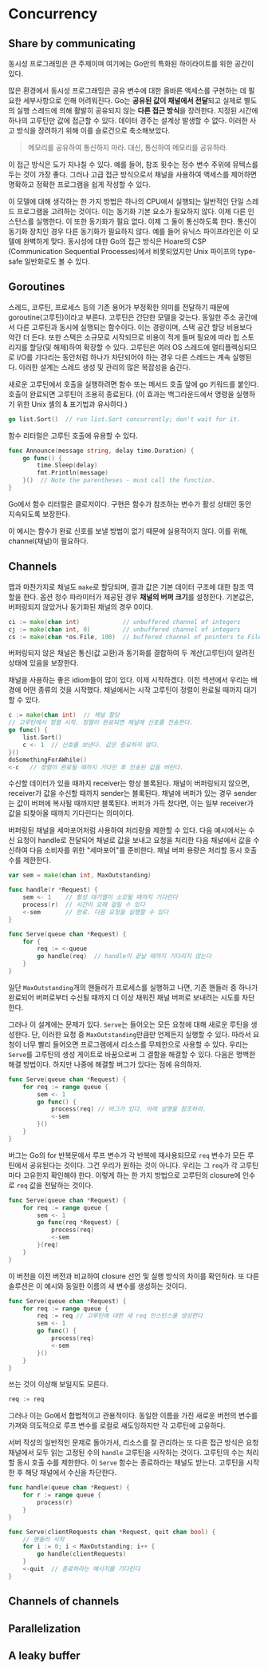 # Concurrency

## Share by communicating

동시성 프로그래밍은 큰 주제이며 여기에는 Go만의 특화된 하이라이트를 위한 공간이 있다.

많은 환경에서 동시성 프로그래밍은 공유 변수에 대한 올바른 액세스를 구현하는 데 필요한 세부사항으로 인해 어려워진다. Go는 **공유된 값이 채널에서 전달**되고 실제로 별도의 실행 스레드에 의해 활발히 공유되지 않는 **다른 접근 방식**을 장려한다. 지정된 시간에 하나의 고루틴만 값에 접근할 수 있다. 데이터 경주는 설계상 발생할 수 없다. 이러한 사고 방식을 장려하기 위해 이를 슬로건으로 축소해보았다.

> 메모리를 공유하여 통신하지 마라. 대신, 통신하여 메모리를 공유하라.

이 접근 방식은 도가 지나칠 수 있다. 예를 들어, 참조 횟수는 정수 변수 주위에 뮤텍스를 두는 것이 가장 좋다. 그러나 고급 접근 방식으로서 채널을 사용하여 액세스를 제어하면 명확하고 정확한 프로그램을 쉽게 작성할 수 있다.

이 모델에 대해 생각하는 한 가지 방법은 하나의 CPU에서 실행되는 일반적인 단일 스레드 프로그램을 고려하는 것이다. 이는 동기화 기본 요소가 필요하지 않다. 이제 다른 인스턴스를 실행한다. 이 또한 동기화가 필요 없다. 이제 그 둘이 통신하도록 한다. 통신이 동기화 장치인 경우 다른 동기화가 필요하지 않다. 예를 들어 유닉스 파이프라인은 이 모델에 완벽하게 맞다. 동시성에 대한 Go의 접근 방식은 Hoare의 CSP (Communication Sequential Processes)에서 비롯되었지만 Unix 파이프의 type-safe 일반화로도 볼 수 있다.

## Goroutines

스레드, 코루틴, 프로세스 등의 기존 용어가 부정확한 의미를 전달하기 때문에 goroutine(고루틴)이라고 부른다. 고루틴은 간단한 모델을 갖는다. 동일한 주소 공간에서 다른 고루틴과 동시에 실행되는 함수이다. 이는 경량이며, 스택 공간 할당 비용보다 약간 더 든다. 또한 스택은 소규모로 시작되므로 비용이 적게 들며 필요에 따라 힙 스토리지를 할당(및 해제)하여 확장할 수 있다. 고루틴은 여러 OS 스레드에 멀티플렉싱되므로 I/O를 기다리는 동안처럼 하나가 차단되어야 하는 경우 다른 스레드는 계속 실행된다. 이러한 설계는 스레드 생성 및 관리의 많은 복잡성을 숨긴다.

새로운 고루틴에서 호출을 실행하려면 함수 또는 메서드 호출 앞에 go 키워드를 붙인다. 호출이 완료되면 고루틴이 조용히 종료된다. (이 효과는 백그라운드에서 명령을 실행하기 위한 Unix 셸의 & 표기법과 유사하다.)

```go
go list.Sort()  // run list.Sort concurrently; don't wait for it.
```

함수 리터럴은 고루틴 호출에 유용할 수 있다. 

```go
func Announce(message string, delay time.Duration) {
    go func() {
        time.Sleep(delay)
        fmt.Println(message)
    }()  // Note the parentheses - must call the function.
}
```

Go에서 함수 리터럴은 클로저이다. 구현은 함수가 참조하는 변수가 활성 상태인 동안 지속되도록 보장한다.

이 예시는 함수가 완료 신호를 보낼 방법이 없기 때문에 실용적이지 않다. 이를 위해, channel(채널)이 필요하다. 

## Channels

맵과 마찬가지로 채널도 `make`로 할당되며, 결과 값은 기본 데이터 구조에 대한 참조 역할을 한다. 옵션 정수 파라미터가 제공된 경우 **채널의 버퍼 크기**를 설정한다. 기본값은, 버퍼링되지 않았거나 동기화된 채널의 경우 0이다.

```go
ci := make(chan int)            // unbuffered channel of integers
cj := make(chan int, 0)         // unbuffered channel of integers
cs := make(chan *os.File, 100)  // buffered channel of pointers to Files
```

버퍼링되지 않은 채널은 통신(값 교환)과 동기화를 결합하여 두 계산(고루틴)이 알려진 상태에 있음을 보장한다.

채널을 사용하는 좋은 idiom들이 많이 있다. 이제 시작하겠다. 이전 섹션에서 우리는 배경에 어떤 종류의 것을 시작했다. 채널에서는 시작 고루틴이 정렬이 완료될 때까지 대기할 수 있다.

```go
c := make(chan int)  // 채널 할당
// 고루틴에서 정렬 시작. 정렬이 완료되면 채널에 신호를 전송한다.
go func() {
    list.Sort()
    c <- 1  // 신호를 보낸다. 값은 중요하지 않다.
}()
doSomethingForAWhile()
<-c   // 정렬이 완료될 때까지 기다린 후 전송된 값을 버린다.
```

수신할 데이터가 있을 때까지 receiver는 항상 블록된다. 채널이 버퍼링되지 않으면, receiver가 값을 수신할 때까지 sender는 블록된다. 채널에 버퍼가 있는 경우 sender는 값이 버퍼에 복사될 때까지만 블록된다. 버퍼가 가득 찼다면, 이는 일부 receiver가 값을 되찾아올 때까지 기다린다는 의미이다.

버퍼링된 채널을 세마포어처럼 사용하여 처리량을 제한할 수 있다. 다음 예시에서는 수신 요청이 handle로 전달되어 채널로 값을 보내고 요청을 처리한 다음 채널에서 값을 수신하여 다음 소비자를 위한 "세마포어"를 준비한다. 채널 버퍼 용량은 처리할 동시 호출 수를 제한한다.

```go
var sem = make(chan int, MaxOutstanding)

func handle(r *Request) {
    sem <- 1    // 활성 대기열이 소모될 때까지 기다린다
    process(r)  // 시간이 오래 걸릴 수 있다
    <-sem       // 완료. 다음 요청을 실행할 수 있다
}

func Serve(queue chan *Request) {
    for {
        req := <-queue
        go handle(req)  // handle이 끝날 때까지 기다리지 않는다
    }
}
```

일단 `MaxOutstanding`개의 핸들러가 프로세스를 실행하고 나면, 기존 핸들러 중 하나가 완료되어 버퍼로부터 수신될 때까지 더 이상 채워진 채널 버퍼로 보내려는 시도를 차단한다.

그러나 이 설계에는 문제가 있다. `Serve`는 들어오는 모든 요청에 대해 새로운 루틴을 생성한다. 단, 이러한 요청 중 `MaxOutstanding`만큼만 언제든지 실행할 수 있다. 따라서 요청이 너무 빨리 들어오면 프로그램에서 리소스를 무제한으로 사용할 수 있다. 우리는 `Serve`를 고루틴의 생성 게이트로 바꿈으로써 그 결함을 해결할 수 있다. 다음은 명백한 해결 방법이다. 하지만 나중에 해결할 버그가 있다는 점에 유의하자.

```go
func Serve(queue chan *Request) {
    for req := range queue {
        sem <- 1
        go func() {
            process(req) // 버그가 있다. 아래 설명을 참조하라.
            <-sem
        }()
    }
}
```

버그는 Go의 for 반복문에서 루프 변수가 각 반복에 재사용되므로 `req` 변수가 모든 루틴에서 공유된다는 것이다. 그건 우리가 원하는 것이 아니다. 우리는 그 `req`가 각 고루틴마다 고유한지 확인해야 한다. 이렇게 하는 한 가지 방법으로 고루틴의 closure에 인수로 `req` 값을 전달하는 것이다.

```go
func Serve(queue chan *Request) {
    for req := range queue {
        sem <- 1
        go func(req *Request) {
            process(req)
            <-sem
        }(req)
    }
}
```

이 버전을 이전 버전과 비교하여 closure 선언 및 실행 방식의 차이를 확인하라. 또 다른 솔루션은 이 예시와 동일한 이름의 새 변수를 생성하는 것이다.

```go
func Serve(queue chan *Request) {
    for req := range queue {
        req := req // 고루틴에 대한 새 req 인스턴스를 생성한다
        sem <- 1
        go func() {
            process(req)
            <-sem
        }()
    }
}
```

쓰는 것이 이상해 보일지도 모른다.

```go
req := req
```

그러나 이는 Go에서 합법적이고 관용적이다. 동일한 이름을 가진 새로운 버전의 변수를 가져와 의도적으로 루프 변수를 로컬로 섀도잉하지만 각 고루틴에 고유하다.

서버 작성의 일반적인 문제로 돌아가서, 리소스를 잘 관리하는 또 다른 접근 방식은 요청 채널에서 모두 읽는 고정된 수의 `handle` 고루틴을 시작하는 것이다. 고루틴의 수는 처리할 동시 호출 수를 제한한다. 이 `Serve` 함수는 종료하라는 채널도 받는다. 고루틴을 시작한 후 해당 채널에서 수신을 차단한다.

```go
func handle(queue chan *Request) {
    for r := range queue {
        process(r)
    }
}

func Serve(clientRequests chan *Request, quit chan bool) {
    // 핸들러 시작
    for i := 0; i < MaxOutstanding; i++ {
        go handle(clientRequests)
    }
    <-quit  // 종료하라는 메시지를 기다린다
}
```

## Channels of channels


## Parallelization


## A leaky buffer